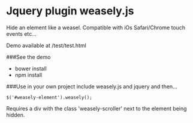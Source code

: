 Jquery plugin weasely.js
===========
Hide an element like a weasel.
Compatible with iOs Safari/Chrome touch events etc...

Demo available at /test/test.html

###See the demo
* bower install
* npm install

###Use in your own project
include weasely.js and jquery and then...

```
$('#weasely-element').weasely();
```

Requires a div with the class 'weasely-scroller' next to the element being hidden.
